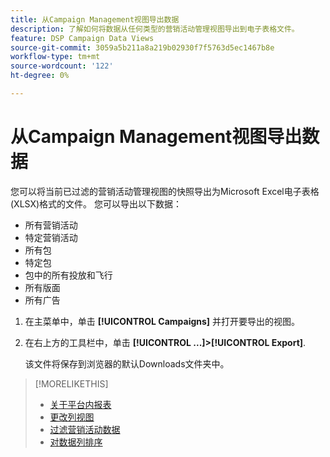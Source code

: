 ```yaml
---
title: 从Campaign Management视图导出数据
description: 了解如何将数据从任何类型的营销活动管理视图导出到电子表格文件。
feature: DSP Campaign Data Views
source-git-commit: 3059a5b211a8a219b02930f7f5763d5ec1467b8e
workflow-type: tm+mt
source-wordcount: '122'
ht-degree: 0%

---
```


# 从Campaign Management视图导出数据

您可以将当前已过滤的营销活动管理视图的快照导出为Microsoft Excel电子表格(XLSX)格式的文件。 您可以导出以下数据：

* 所有营销活动
* 特定营销活动
* 所有包
* 特定包
* 包中的所有投放和飞行
* 所有版面
* 所有广告

1. 在主菜单中，单击 **[!UICONTROL Campaigns]** 并打开要导出的视图。

1. 在右上方的工具栏中，单击  **[!UICONTROL ...]>[!UICONTROL Export]**.

   该文件将保存到浏览器的默认Downloads文件夹中。

>[!MORELIKETHIS]
>
>* [关于平台内报表](campaign-reports-about.md)
>* [更改列视图](column-view-change.md)
>* [过滤营销活动数据](campaign-data-filter.md)
>* [对数据列排序](campaign-data-sort.md)

